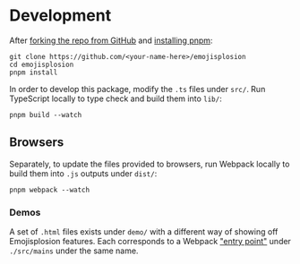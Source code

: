# Development

After [forking the repo from GitHub](https://help.github.com/articles/fork-a-repo) and [installing pnpm](https://pnpm.io/installation):

```shell
git clone https://github.com/<your-name-here>/emojisplosion
cd emojisplosion
pnpm install
```

In order to develop this package, modify the `.ts` files under `src/`.
Run TypeScript locally to type check and build them into `lib/`:

```shell
pnpm build --watch
```

## Browsers

Separately, to update the files provided to browsers, run Webpack locally to build them into `.js` outputs under `dist/`:

```shell
pnpm webpack --watch
```

### Demos

A set of `.html` files exists under `demo/` with a different way of showing off Emojisplosion features.
Each corresponds to a Webpack ["entry point"](https://webpack.js.org/concepts/entry-points) under `./src/mains` under the same name.
